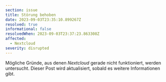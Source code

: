 ```yaml
---
section: issue
title: Störung behoben
date: 2023-09-03T23:35:10.899267Z
resolved: true
informational: false
resolvedWhen: 2023-09-03T23:37:23.863308Z
affected:
  - Nextcloud
severity: disrupted
---
```

Mögliche Gründe, aus denen *Nextcloud* gerade nicht funktioniert, werden untersucht. Dieser Post wird aktualisiert, sobald es weitere Informationen gibt.

        